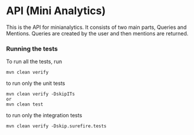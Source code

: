 # API (Mini Analytics)

This is the API for minianalytics. It consists of two main parts, Queries and Mentions. 
Queries are created by the user and then mentions are returned. 


### Running the tests

To run all the tests, run
```
mvn clean verify
```
to run only the unit tests 
```
mvn clean verify -DskipITs
or
mvn clean test
```
to run only the integration tests 
```
mvn clean verify -Dskip.surefire.tests
```
